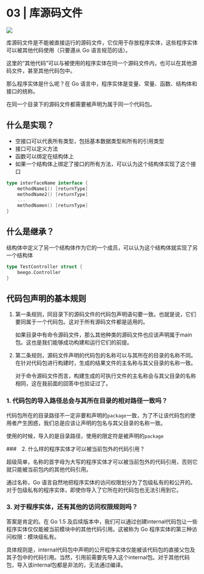 # 03 | 库源码文件

![](https://static001.geekbang.org/resource/image/61/f6/611ca0a627d9a2dc8441d05083307cf6.jpg)


库源码文件是不能被直接运行的源码文件，它仅用于存放程序实体，这些程序实体可以被其他代码使用（只要遵从 Go 语言规范的话）。

这里的“其他代码”可以与被使用的程序实体在同一个源码文件内，也可以在其他源码文件，甚至其他代码包中。


那么程序实体是什么呢？在 Go 语言中，程序实体是变量、常量、函数、结构体和接口的统称。

在同一个目录下的源码文件都需要被声明为属于同一个代码包。

## 什么是实现？

- 空接口可以代表所有类型，包括基本数据类型和所有的引用类型
- 接口可以定义方法
- 函数可以绑定在结构体上
- 如果一个结构体上绑定了接口的所有方法，可以认为这个结构体实现了这个接口


```go
type interfaceName interface {
    methodName1() [returnType]
    methodName2() [returnType]
    ...
    methodNamen() [returnType]
}
```

## 什么是继承？

结构体中定义了另一个结构体作为它的一个成员，可以认为这个结构体就实现了另一个结构体

```go
type TestController struct {
	beego.Controller
}
```

## 代码包声明的基本规则

1. 第一条规则，同目录下的源码文件的代码包声明语句要一致。也就是说，它们要同属于一个代码包。这对于所有源码文件都是适用的。

	如果目录中有命令源码文件，那么其他种类的源码文件也应该声明属于main包。这也是我们能够成功构建和运行它们的前提。

2. 第二条规则，源码文件声明的代码包的名称可以与其所在的目录的名称不同。在针对代码包进行构建时，生成的结果文件的主名称与其父目录的名称一致。

	对于命令源码文件而言，构建生成的可执行文件的主名称会与其父目录的名称相同，这在我前面的回答中也验证过了。



### 1. 代码包的导入路径总会与其所在目录的相对路径一致吗？

代码包所在的目录路径不一定非要和声明的`package`一致，为了不让该代码包的使用者产生困惑，我们总是应该让声明的包名与其父目录的名称一致。

使用的时候，导入的是目录路径，使用的限定符是被声明的`package`


###　2. 什么样的程序实体才可以被当前包外的代码引用？



超级简单，名称的首字母为大写的程序实体才可以被当前包外的代码引用，否则它就只能被当前包内的其他代码引用。

通过名称，Go 语言自然地把程序实体的访问权限划分为了包级私有的和公开的。对于包级私有的程序实体，即使你导入了它所在的代码包也无法引用到它。


### 3. 对于程序实体，还有其他的访问权限规则吗？

答案是肯定的。在 Go 1.5 及后续版本中，我们可以通过创建internal代码包让一些程序实体仅仅能被当前模块中的其他代码引用。这被称为 Go 程序实体的第三种访问权限：模块级私有。

具体规则是，internal代码包中声明的公开程序实体仅能被该代码包的直接父包及其子包中的代码引用。当然，引用前需要先导入这个internal包。对于其他代码包，导入该internal包都是非法的，无法通过编译。




